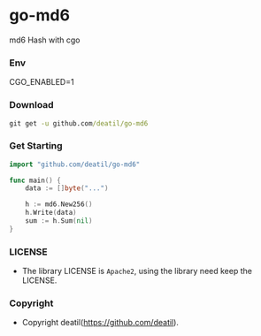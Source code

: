 # go-md6

md6 Hash with cgo


### Env

CGO_ENABLED=1


### Download

```cmd
git get -u github.com/deatil/go-md6
```


### Get Starting

```go
import "github.com/deatil/go-md6"

func main() {
    data := []byte("...")

    h := md6.New256()
    h.Write(data)
    sum := h.Sum(nil)
}
```


### LICENSE

*  The library LICENSE is `Apache2`, using the library need keep the LICENSE.


### Copyright

*  Copyright deatil(https://github.com/deatil).
